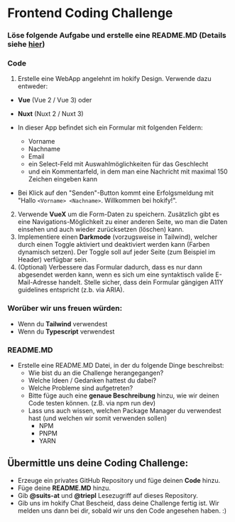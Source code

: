 # Frontend Coding Challenge

### Löse folgende Aufgabe und erstelle eine README.MD (Details siehe [hier](#READMEMD))

### Code
1. Erstelle eine WebApp angelehnt im hokify Design. Verwende dazu entweder:
- **Vue** (Vue 2 / Vue 3) oder
- **Nuxt** (Nuxt 2 / Nuxt 3)


- In dieser App befindet sich ein Formular mit folgenden Feldern:
    - Vorname
    - Nachname
    - Email
    - ein Select-Feld mit Auswahlmöglichkeiten für das Geschlecht
    - und ein Kommentarfeld, in dem man eine Nachricht mit maximal 150 Zeichen eingeben kann
- Bei Klick auf den "Senden"-Button kommt eine Erfolgsmeldung mit "Hallo `<Vorname> <Nachname>`. Willkommen bei hokify!".
2. Verwende **VueX** um die Form-Daten zu speichern. Zusätzlich gibt es eine Navigations-Möglichkeit zu einer anderen Seite, wo man die Daten einsehen und auch wieder zurücksetzen (löschen) kann.
3. Implementiere einen **Darkmode** (vorzugsweise in Tailwind), welcher durch einen Toggle aktiviert und deaktiviert werden kann (Farben dynamisch setzen). Der Toggle soll auf jeder Seite (zum Beispiel im Header) verfügbar sein.
4. (Optional) Verbessere das Formular dadurch, dass es nur dann abgesendet werden kann, wenn es sich um eine syntaktisch valide E-Mail-Adresse handelt. Stelle sicher, dass dein Formular gängigen A11Y guidelines entspricht (z.b. via ARIA).

### Worüber wir uns freuen würden:

- Wenn du **Tailwind** verwendest
- Wenn du **Typescript** verwendest

### README.MD
- Erstelle eine README.MD Datei, in der du folgende Dinge beschreibst:
    - Wie bist du an die Challenge herangegangen?
    - Welche Ideen / Gedanken hattest du dabei?
    - Welche Probleme sind aufgetreten?
    - Bitte füge auch eine **genaue Beschreibung** hinzu, wie wir deinen Code testen können. (z.B. via npm run dev)
    - Lass uns auch wissen, welchen Package Manager du verwendest hast (und welchen wir somit verwenden sollen)
        - NPM
        - PNPM
        - YARN

## Übermittle uns deine Coding Challenge:
- Erzeuge ein privates GitHub Repository und füge deinen **Code** hinzu.
- Füge deine **README.MD** hinzu.
- Gib **@suits-at** und **@triepl** Lesezugriff auf dieses Repository.
- Gib uns im hokify Chat Bescheid, dass deine Challenge fertig ist. Wir melden uns dann bei dir, sobald wir uns den Code angesehen haben. :)